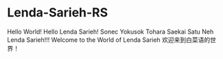 # Lenda-Sarieh-RS
Hello World! Hello Lenda Sarieh!
Sonec Yokusok Tohara Saekai Satu Neh Lenda Sarieh!!!
Welcome to the World of Lenda Sarieh
欢迎来到白菜语的世界！
